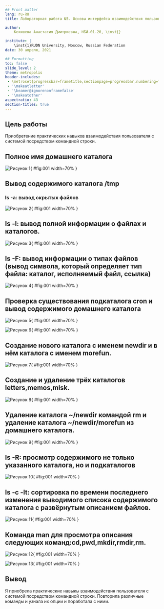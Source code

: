 ```yaml
---
## Front matter
lang: ru-RU
title: Лабораторная работа №5. Основы интерфейса взаимодействия пользователя с системой Unix на уровне командной строки.

author: 
	Кекишева Анастасия Дмитриевна, НБИ-01-20, \inst{}

institute: |
	\inst{1}RUDN University, Moscow, Russian Federation
date: 30 апреля, 2021

## Formatting
toc: false
slide_level: 2
theme: metropolis
header-includes: 
 - \metroset{progressbar=frametitle,sectionpage=progressbar,numbering=fraction}
 - '\makeatletter'
 - '\beamer@ignorenonframefalse'
 - '\makeatother'
aspectratio: 43
section-titles: true
---
```



## Цель работы
Приобретение практических навыков взаимодействия пользователя с системой посредством командной строки.

## Полное имя домашнего каталога

![Рисунок 1](image/01.png){ #fig:001 width=70% }

## Вывод содержимого каталога /tmp
### ls -a: вывод скрытых файлов

![Рисунок 2](image/02.png){ #fig:001 width=70% }

## ls -l: вывод полной информации о файлах и каталогов.

![Рисунок 3](image/03.png){ #fig:001 width=70% }

## ls -F: вывод информации о типах файлов (вывод символа, который определяет тип файла: каталог, исполняемый файл, ссылка)
![Рисунок 4](image/04.png){ #fig:001 width=70% }

## Проверка существования подкаталога cron и вывод содержимого домашнего каталога

![Рисунок 5](image/06.png){ #fig:001 width=70% }

![Рисунок 6](image/07.png){ #fig:001 width=70% }

## Создание нового каталога с именем newdir и в нём каталога с именем morefun.

![Рисунок 7](image/08.png){ #fig:001 width=70% }

## Cоздание и удаление трёх каталогов letters,memos,misk. 

![Рисунок 8](image/09.png){ #fig:001 width=70% }

## Удаление каталога ~/newdir командой rm и удаление каталога ~/newdir/morefun из домашнего каталога.

![Рисунок 9](image/10.png){ #fig:001 width=70% }

## ls -R: просмотр содержимого не только указанного каталога, но и подкаталогов

![Рисунок 10](image/11.png){ #fig:001 width=70% }

## ls -c -lt: сортировка по времени последнего изменения выводимого списока содержимого каталога с развёрнутым описанием файлов.

![Рисунок 11](image/12.png){ #fig:001 width=70% }

## Команда man для просмотра описания следующих команд:cd,pwd,mkdir,rmdir,rm.

![Рисунок 12](image/13.png){ #fig:001 width=70% }

![Рисунок 13](image/15.png){ #fig:001 width=70% }

## Вывод
Я приобрела практические навыкы взаимодействия пользователя с системой посредством командной строки. Повторила различные команды и узнала их опции и поработала с ними.


